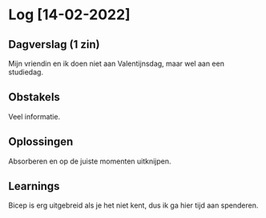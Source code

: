 # Log [14-02-2022]
 
## Dagverslag (1 zin)
Mijn vriendin en ik doen niet aan Valentijnsdag, maar wel aan een studiedag.
 
## Obstakels
Veel informatie.

## Oplossingen
Absorberen en op de juiste momenten uitknijpen.

## Learnings
Bicep is erg uitgebreid als je het niet kent, dus ik ga hier tijd aan spenderen.